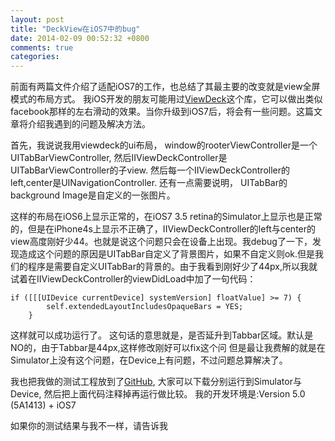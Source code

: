 ```yaml
---
layout: post
title: "DeckView在iOS7中的bug"
date: 2014-02-09 00:52:32 +0800
comments: true
categories: 
---
```


前面有两篇文件介绍了适配iOS7的工作，也总结了其最主要的改变就是view全屏模式的布局方式。
我iOS开发的朋友可能用过[ViewDeck](https://github.com/Inferis/ViewDeck)这个库，它可以做出类似facebook那样的左右滑动的效果。当你升级到iOS7后，将会有一些问题。这篇文章将介绍我遇到的问题及解决方法。

首先，我说说我用viewdeck的ui布局， window的rooterViewController是一个UITabBarViewController, 然后IIViewDeckController是UITabBarViewController的子view. 然后每一个IIViewDeckController的left,center是UINavigationController. 还有一点需要说明， UITabBar的background Image是自定义的一张图片。


这样的布局在iOS6上显示正常的，在iOS7 3.5 retina的Simulator上显示也是正常的，但是在iPhone4s上显示不正确了，IIViewDeckController的left与center的view高度刚好少44。也就是说这个问题只会在设备上出现。我debug了一下，发现造成这个问题的原因是UITabBar自定义了背景图片，如果不自定义则ok.但是我们的程序是需要自定义UITabBar的背景的。由于我看到刚好少了44px,所以我就试着在IIViewDeckController的viewDidLoad中加了一句代码：

```
if ([[[UIDevice currentDevice] systemVersion] floatValue] >= 7) {
        self.extendedLayoutIncludesOpaqueBars = YES;
    }
```

这样就可以成功运行了。 这句话的意思就是，是否延升到Tabbar区域。默认是NO的，由于Tabbar是44px,这样修改刚好可以fix这个问 但是最让我费解的就是在Simulator上没有这个问题，在Device上有问题，不过问题总算解决了。

我也把我做的测试工程放到了[GitHub](https://github.com/ondev/TestViewDeck), 大家可以下载分别运行到Simulator与Device, 然后把上面代码注释掉再运行做比较。 我的开发环境是:Version 5.0 (5A1413) + iOS7

如果你的测试结果与我不一样，请告诉我
